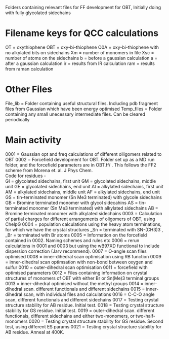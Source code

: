 Folders containing relevant files for FF development for OBT,  Initially doing with fully glycolated sidechains

# Filename keys for QCC calculations
OT = oxythiophene
OBT = oxy-bi-thiophene
O0A = oxy-bi-thiophene with no alkylated bits on sidechains
Xm = number of monomers in file 
Xsc = number of atoms on the sidechains
b = before a gaussian calculation
a = after a gaussian calculation
ir = results from IR calculation
ram = results from raman calculation

# Other Files
File_lib = Folder containing useful structural files.  Including pdb fragment files from Gaussian which have been energy optimised
Temp_files = Folder containing any small unecessary intermediate files. Can be cleared periodically

# Main activity 
0001 = Gaussian opt and freq calculations of different olligomers related to OBT
0002 = Forcefield development for OBT.  Folder set up as a MD run folder, and the forcefield parameters are in OBT.ff/ . This follows the FF2 scheme from Morena et. al. J Phys Chem.   
	Code for residues - 	
		GI = glycolated sidechains, first unit
		GM = glycolated sidechains, middle unit
		GE = glycolated sidechains, end unit
		AI = alkylated sidechains, first unit
		AM = alkylated sidechains, middle unit
		AF = alkylated sidechains, end unit
		GS = tin-terminated monomer (Sn Me3 terminated) with glycole sidechains
		GB = Bromine terminated monomer with glycol sidecahins
		AS = tin-terminated monomer (Sn Me3 terminated) with alkylated sidechains
		AB = Bromine terminated monomer with alkylated sidechains
0003 = Calculation of partial charges for different arrangements of oligomers of OBT, using ChelpG 
0004 = population calculations using the heavy atom terminations, for which we have the crystal structures
	_Sn = terminated with SN-(CH3)3 , _Br = terminated with Br atoms
0005 = Information on the forcefield contained in 0002.  Naming schemes and rules etc
0006 = rerun calculations in 0001 and 0003 but using the wB97XD functional to include dispersion correction (Jarv recommend).
0007 = O-angle scan files optimised
0008 = inner-dihedral scan optimisation using RB function
0009 = inner-dihedral scan optimsation with non-bond between oxygen and sulfur
0010 = outer-dihedral scan optimisation
0011 = forcefield with optimised parameters
0012 = Files containing information on crystal structures of monomers of OBT with either Br or Sn(Me)3 terminal groups
0013 = inner-dihedral optimised without the methyl groups
0014 = inner-dihedral scan. different functionals and different sidechains
0015 = inner-dihedral scan, with individual files and calculations
0016 = C-C-O angle scan, different functionals and different sidechains
0017 = Testing crystal structure stability for AB residue.  Initial test. 
0018 = Testing crystal structure stability for GS residue.  Initial test.
0019 = outer-dihedral scan. different functionals, different sidechains and either two-monomers, or two-half-monomers
0020 = Testing crystal structure stability for GS residue.  Second test, using different ES params
0021 = Testing crystal structure stability for AB residue.  Anneal at 400K.
